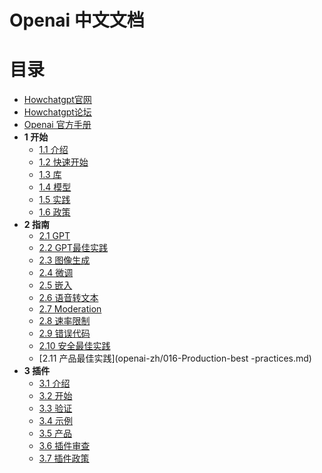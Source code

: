 # Openai 中文文档

# 目录
* [Howchatgpt官网](https://www.howchatgpt.net)
* [Howchatgpt论坛](https://bbs.howchatgpt.net)
* [Openai 官方手册](https://platform.openai.com/docs/introduction/overview)
* **1 开始**
  * [1.1 介绍](openai-zh/001-Introduction.md)
  * [1.2 快速开始](openai-zh/002-Quickstart.md)
  * [1.3 库](openai-zh/003-Libranies.md)
  * [1.4 模型](openai-zh/004-Models.md)
  * [1.5 实践](openai-zh/005-Tutorials.md)
  * [1.6 政策](openai-zh/)
* **2 指南**
  * [2.1 GPT](openai-zh/006-GPT.md)
  * [2.2 GPT最佳实践](openai-zh/007-GPT-best-practice.md)
  * [2.3 图像生成](openai-zh/008-Image-generaion.md)
  * [2.4 微调](openai-zh/009-FIine-tuning.md)
  * [2.5 嵌入](openai-zh/010-Embeddings.md)
  * [2.6 语音转文本](openai-zh/011-Speech-to-text.md)
  * [2.7 Moderation](openai-zh/012-Moderation.md)
  * [2.8 速率限制](openai-zh/013-Rate-Limits.md)
  * [2.9 错误代码](openai-zh/014-Error-codes.md)
  * [2.10 安全最佳实践](openai-zh/015-Safty-best-practices.md)
  * [2.11 产品最佳实践](openai-zh/016-Production-best -practices.md)
* **3 插件**
  * [3.1 介绍](openai-zh/017-Introduction.md)
  * [3.2 开始](openai-zh/018-Getting-Started.md)
  * [3.3 验证](openai-zh/019-Authentication.md)
  * [3.4 示例](openai-zh/020-Examples.md)
  * [3.5 产品](openai-zh/003.md)
  * [3.6 插件审查](openai-zh/021-Production.md)
  * [3.7 插件政策](https://openai.com/policies/usage-policies#plugin-policies)